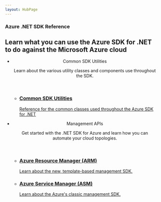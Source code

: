 ```yaml
---
layout: HubPage
---
```


<article id="main">
    <section id="hero-content" class="graph">
        <h1>Azure .NET SDK Reference</h1>
        <h2>Learn what you can use the Azure SDK for .NET to do against the Microsoft Azure cloud</h2>
    </section>
    <!--section id="featured" class="container">
        <h2 class="section-heading"><span class="icon icon-lightbulb-checked"></span> Featured Content</h2>
        <div class="features row">
            <ul class="column-half">
                <li><a href="">Get Started with the SDK</a></li>
            </ul>
            <ul class="column-half">
                <li><a href="">SDK Class Library</a></li>
            </ul>
        </div>
    </section-->
    <div id="journeys">
        <section class="container">
            <ul class="journeys-list">
                <li class="journey-step">
                    <header class="journey-step-header row">
                        <div class="title column-third">
                            <span class="icon icon-tip"></span>
                            <p>Common SDK Utilities</p>
                        </div>
                        <p class="description column-two-thirds">
                            Learn about the various utility classes and components use throughout the SDK. 
                        </p>
                    </header>
                    <section class="journey-step-elements content">
                        <ul class="row">
                            <li class="column column-third">
                                <a href="api/common">
                                    <h3>Common SDK Utilities</h3>
                                    <p>Reference for the common classes used throughout the Azure SDK for .NET</p>
                                </a>
                            </li>
                        </ul>
                    </section>
                </li>
                <li class="journey-step">
                    <header class="journey-step-header row">
                        <div class="title column-third">
                            <span class="icon icon-tip"></span>
                            <p>Management APIs</p>
                        </div>
                        <p class="description column-two-thirds">
                            Get started with the .NET SDK for Azure and learn how you can automate your cloud topologies.
                        </p>
                    </header>
                    <section class="journey-step-elements content">
                        <ul class="row">
                            <li class="column column-third">
                                <a href="api/resourcemanagement">
                                    <h3>Azure Resource Manager (ARM)</h3>
                                    <p>Learn about the new, template-based management SDK.</p>
                                </a>
                            </li>
                            <li class="column column-third">
                                <a href="api/servicemanagement">
                                    <h3>Azure Service Manager (ASM)</h3>
                                    <p>Learn about the Azure's classic management SDK.</p>
                                </a>
                            </li>
                        </ul>
                    </section>
                </li>
            </ul>
        </section>
    </div>
</article>
